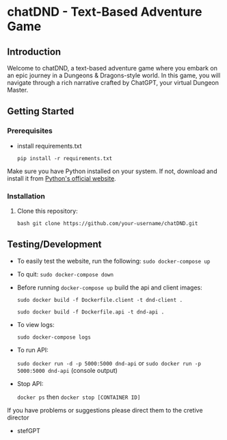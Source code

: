 # chatDND - Text-Based Adventure Game

## Introduction

Welcome to chatDND, a text-based adventure game where you embark on an epic journey in a Dungeons & Dragons-style world. In this game, you will navigate through a rich narrative crafted by ChatGPT, your virtual Dungeon Master.

## Getting Started

### Prerequisites

- install requirements.txt

    ```pip install -r requirements.txt```

Make sure you have Python installed on your system. If not, download and install it from [Python's official website](https://www.python.org/downloads/).

### Installation

1. Clone this repository:

   ```bash git clone https://github.com/your-username/chatDND.git```


## Testing/Development
- To easily test the website, run the following:
    ```sudo docker-compose up```
- To quit:
    ```sudo docker-compose down```
- Before running ```docker-compose up``` build the api and client images:
  
    ```sudo docker build -f Dockerfile.client -t dnd-client .```
  
    ```sudo docker build -f Dockerfile.api -t dnd-api .```
- To view logs:

    ```sudo docker-compose logs```

- To run API:

    ```sudo docker run -d -p 5000:5000 dnd-api```
    or
    ```sudo docker run -p 5000:5000 dnd-api``` (console output)

- Stop API:

    ```docker ps```
    then
    ```docker stop [CONTAINER ID]```

If you have problems or suggestions please direct them to the cretive director
- stefGPT
